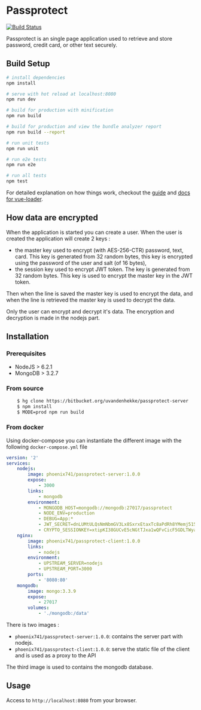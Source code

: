 # Passprotect

[![Build Status](https://ci.shadoware.org/api/badges/phoenix/passprotect-server/status.svg?branch=develop)](https://ci.shadoware.org/phoenix/passprotect-server)

Passprotect is an single page application used to retrieve and store password, credit card, or other text securely.

## Build Setup

``` bash
# install dependencies
npm install

# serve with hot reload at localhost:8080
npm run dev

# build for production with minification
npm run build

# build for production and view the bundle analyzer report
npm run build --report

# run unit tests
npm run unit

# run e2e tests
npm run e2e

# run all tests
npm test
```

For detailed explanation on how things work, checkout the [guide](http://vuejs-templates.github.io/webpack/) and [docs for vue-loader](http://vuejs.github.io/vue-loader).

## How data are encrypted

When the application is started you can create a user. When the user is created the application will create 2 keys :

  * the master key used to encrypt (with AES-256-CTR) password, text, card. This key is generated from 32 random bytes,
  this key is encrypted using the password of the user and salt (of 16 bytes),
  * the session key used to encrypt JWT token. The key is generated from 32 random bytes. This key is used to encrypt
  the master key in the JWT token.

Then when the line is saved the master key is used to encrypt the data, and when the line is retrieved the master key is
used to decrypt the data.

Only the user can encrypt and decrypt it's data. The encryption and decryption is made in the nodejs part.

## Installation

### Prerequisites

 * NodeJS > 6.2.1
 * MongoDB > 3.2.7

### From source

```bash
    $ hg clone https://bitbucket.org/uvandenhekke/passprotect-server
    $ npm install
    $ MODE=prod npm run build
```

### From docker

Using docker-compose you can instantiate the different image with the following `docker-compose.yml` file

```yaml
version: '2'
services:
    nodejs:
        image: phoenix741/passprotect-server:1.0.0
        expose:
            - 3000
        links:
            - mongodb
        environment:
            - MONGODB_HOST=mongodb://mongodb:27017/passprotect
            - NODE_ENV=production
            - DEBUG=App:*
            - JWT_SECRET=dnLUMtULQsNmNbmGV3Lx8SxrxEtaxTc8aPdRh8YMemj515Faip7wQYueSaBFYm5r
            - CRYPTO_SESSIONKEY=xtipKI38GUCvE5cNGtTJxa1wQFvCicF5GDLTWyaBAb5RQqQ8rRBR1yVEq7Jg10cu
    nginx:
        image: phoenix741/passprotect-client:1.0.0
        links:
            - nodejs
        environment:
            - UPSTREAM_SERVER=nodejs
            - UPSTREAM_PORT=3000
        ports:
            - '8080:80'
    mongodb:
        image: mongo:3.3.9
        expose:
            - 27017
        volumes:
            - './mongodb:/data'
```

There is two images :

 * `phoenix741/passprotect-server:1.0.0`: contains the server part with nodejs.
 * `phoenix741/passprotect-client:1.0.0`: serve the static file of the client and is used as a proxy to the API

The third image is used to contains the mongodb database.

## Usage

Access to `http://localhost:8080` from your browser.
